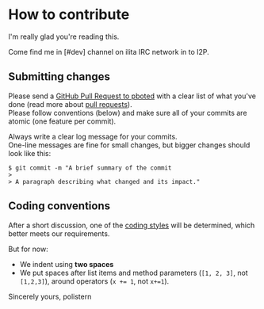 # How to contribute

I'm really glad you're reading this.

Come find me in [#dev] channel on ilita IRC network in to I2P.

## Submitting changes

Please send a [GitHub Pull Request to pboted](https://github.com/polistern/pboted/pull/new/master) with a clear list of what you've done (read more about [pull requests](http://help.github.com/pull-requests/)).   
Please follow conventions (below) and make sure all of your commits are atomic (one feature per commit).

Always write a clear log message for your commits.   
One-line messages are fine for small changes, but bigger changes should look like this:

```
$ git commit -m "A brief summary of the commit
>
> A paragraph describing what changed and its impact."
```

## Coding conventions

After a short discussion, one of the [coding styles](https://github.com/motine/cppstylelineup) will be determined, which better meets our requirements.

But for now:

  * We indent using **two spaces**
  * We put spaces after list items and method parameters (`[1, 2, 3]`, not `[1,2,3]`), around operators (`x += 1`, not `x+=1`).

Sincerely yours,
polistern
